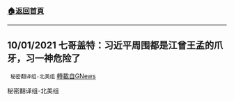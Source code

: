 ###  [:house:返回首頁](https://github.com/ourhimalayas/txt)
---


## 10/01/2021 七哥盖特：习近平周围都是江曾王孟的爪牙，习一神危险了
` 秘密翻译组-北美组` [轉載自GNews](https://gnews.org/zh-hans/1567858/)

秘密翻译组-北美组
